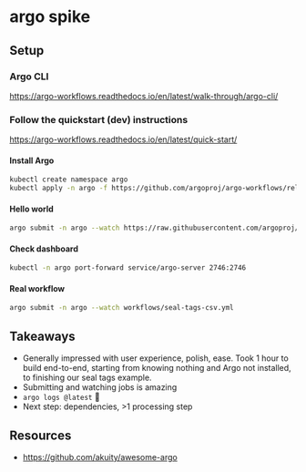 # argo spike

## Setup

### Argo CLI

<https://argo-workflows.readthedocs.io/en/latest/walk-through/argo-cli/>


### Follow the quickstart (dev) instructions

<https://argo-workflows.readthedocs.io/en/latest/quick-start/>

#### Install Argo

```bash
kubectl create namespace argo
kubectl apply -n argo -f https://github.com/argoproj/argo-workflows/releases/download/v3.5.6/quick-start-minimal.yaml
```


#### Hello world

```bash
argo submit -n argo --watch https://raw.githubusercontent.com/argoproj/argo-workflows/main/examples/hello-world.yaml
```


#### Check dashboard

```bash
kubectl -n argo port-forward service/argo-server 2746:2746
```


#### Real workflow

```bash
argo submit -n argo --watch workflows/seal-tags-csv.yml
```


## Takeaways

* Generally impressed with user experience, polish, ease. Took 1 hour to build
  end-to-end, starting from knowing nothing and Argo not installed, to finishing our
  seal tags example.
* Submitting and watching jobs is amazing
* `argo logs @latest` :star_struck:
* Next step: dependencies, >1 processing step


## Resources

* <https://github.com/akuity/awesome-argo>
